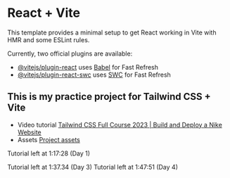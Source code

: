 # React + Vite

This template provides a minimal setup to get React working in Vite with HMR and some ESLint rules.

Currently, two official plugins are available:

- [@vitejs/plugin-react](https://github.com/vitejs/vite-plugin-react/blob/main/packages/plugin-react/README.md) uses [Babel](https://babeljs.io/) for Fast Refresh
- [@vitejs/plugin-react-swc](https://github.com/vitejs/vite-plugin-react-swc) uses [SWC](https://swc.rs/) for Fast Refresh

## This is my practice project for Tailwind CSS + Vite

- Video tutorial [Tailwind CSS Full Course 2023 | Build and Deploy a Nike Website](https://www.youtube.com/watch?v=tS7upsfuxmo&t=2978s)
- Assets [Project assets](https://drive.google.com/file/d/1ccqjc8gJ7CLvXT_vUhVT4Gmys-Ze13FK/view)

Tutorial left at 1:17:28 (Day 1)

Tutorial left at 1:37.34 (Day 3)
Tutorial left at 1:47:51 (Day 4)

